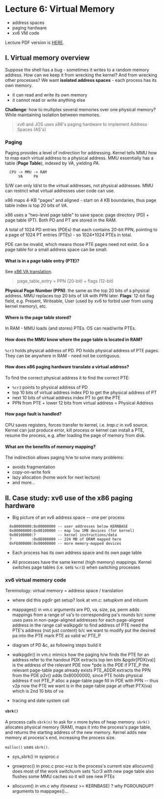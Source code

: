 # Lecture 6: Virtual Memory

* address spaces
* paging hardware
* xv6 VM code

Lecture PDF version is [HERE](../resources/virtual-memory.pdf). 

## I. Virtual memory overview

Suppose the shell has a bug - sometimes it writes to a random memory address. How can we keep it from wrecking the kernel? And from wrecking other processes? We want **isolated address spaces** - each process has its own memory.

* it can read and write its own memory
* it cannot read or write anything else
  
**Challenge**: how to multiplex several memories over one physical memory? While maintaining isolation between memories.

> xv6 and JOS uses x86's paging hardware to implement Address Spaces (AS's)

### Paging

Paging provides a level of indirection for addressing. Kernel tells MMU how to map each virtual address to a physical address. MMU essentially has a table (**Page Table**), indexed by *VA*, yielding *PA*.
```
  CPU -> MMU -> RAM
      VA     PA
```

S/W can only ld/st to the virtual addresses, not physical addresses. MMU can restrict what virtual addresses user code can use.

x86 maps 4-KB "pages" and aligned - start on 4 KB boundaries, thus page table index is top 20 bits of *VA*.

x86 uses a "two-level page table" to save space: page directory (PD) + page table (PT). Both PD and PT are stored in the RAM.

A total of 1024 PD entries (PDEs) that each contains 20-bit PPN, pointing to a page of 1024 PT entries (PTEs) - so 1024*1024 PTEs in total.

PDE can be invalid, which means those PTE pages need not exist. So a page table for a small address space can be small.

#### What is in a page table entry (PTE)?

See [x86 VA translation](../resources/x86-translation-and-registers.pdf).

> page_table_entry = PPN (20-bit) + flags (12-bit)

**Physical Page Number (PPN)**: the same as the top 20 bits of a physical address. MMU replaces top 20 bits of *VA* with PPN later.
**Flags**: 12-bit flag field, e.g. Present, Writeable, User (used by xv6 to forbid user from using kernel memory), etc.

#### Where is the page table stored?

In RAM - MMU loads (and stores) PTEs. OS can read/write PTEs.

#### How does the MMU know where the page table is located in RAM?

`%cr3` holds physical address of PD. PD holds physical address of PTE pages. They can be anywhere in RAM - need not be contiguous.

#### How does x86 paging hardware translate a virtual address?

To find the correct physical address it to find the correct PTE:

* `%cr3` points to physical address of PD
* top 10 bits of virtual address index PD to get the physical address of PT
* next 10 bits of virtual address index PT to get the PTE
* PPN from PTE + lower 12 bits from virtual address = Physical Address

#### How page fault is handled?

CPU saves registers, forces transfer to kernel, i.e. *trap.c* in xv6 source. Kernel can just produce error, kill process or kernel can install a PTE, resume the process, e.g. after loading the page of memory from disk.

#### What are the benefits of memory mapping?

The indirection allows paging h/w to solve many problems:

* avoids fragmentation
* copy-on-write fork
* lazy allocation (home work for next lecture)
* and more...

## II. Case study: xv6 use of the x86 paging hardware

* Big picture of an xv6 address space -- one per process
```
  0x00000000:0x80000000 -- user addresses below KERNBASE
  0x80000000:0x80100000 -- map low 1MB devices (for kernel)
  0x80100000:?          -- kernel instructions/data
  ?         :0x8E000000 -- 224 MB of DRAM mapped here
  0xFE000000:0x00000000 -- more memory-mapped devices
```

* Each process has its own address space and its own page table

* All processes have the same kernel (high memory) mappings. Kernel switches page tables (i.e. sets `%cr3`) when switching processes

### xv6 virtual memory code

Terminology: virtual memory = address space / translation

<!---

start where Robert left off: first process

setup: CPUS=1, turn-off interrupts in lapic.c
b proc.c:297

p *p
Q: are these addresses virtual addresses

break into qemu: info pg (modified 6.828 qemu)

step into switchuvm

x/1024x p->pgdir
what is 0x0dfbc007?  (pde; see handout)
what is 0x0dfbc000?
what is 0x0dfbc000 + 0x8000000
what is there? (pte)
what is at 0x8dfbd000?
x x/i 0x8dfbd000 (first word of initcode.asm)

step passed lcr3

qemu: info pg

-->

* where did this pgdir get setup?
  look at vm.c: setupkvm and inituvm

* mappages() in vm.c
  arguments are PD, va, size, pa, perm
  adds mappings from a range of va's to corresponding pa's
  rounds b/c some uses pass in non-page-aligned addresses
  for each page-aligned address in the range
    call walkpgdir to find address of PTE
      need the PTE's address (not just content) b/c we want to modify
    put the desired pa into the PTE
    mark PTE as valid w/ PTE_P

* diagram of PD &c, as following steps build it

* walkpgdir() in vm.c
  mimics how the paging h/w finds the PTE for an address
  refer to the handout
  PDX extracts top ten bits
  &pgdir[PDX(va)] is the address of the relevant PDE
  now *pde is the PDE
  if PTE_P
    the relevant page-table page already exists
    PTE_ADDR extracts the PPN from the PDE
    p2v() adds 0x80000000, since PTE holds physical address
  if not PTE_P
    alloc a page-table page
    fill in PDE with PPN -- thus v2p
  now the PTE we want is in the page-table page
    at offset PTX(va)
    which is 2nd 10 bits of va


<!--

finish starting the first user process

return to gdb

(draw picture of kstack)
p /x p->tf
p /x *p->tf
p /x p->context
p /x p->context

b *0x0

swtch
x/8x $esp
forkret
x/19x $esp
info reg

step till user space:
x/i 0x0

step through use code
trap into kernel

x/19x $esp

-->

* tracing and date system call

<!-- homework
syscall trace 
  syscall.c (HWSYS)
  return value in eax
  use STAB for printing out names
date
  usys.S
  syscall.c (HWDATE)
  argptr
-->

#### `sbrk()`

A process calls `sbrk(n)` to ask for `n` more bytes of heap memory. `sbrk()` allocates physical memory (RAM), maps it into the process's page table, and returns the starting address of the new memory. Kernel adds new memory at process's end, increasing the process size.

`malloc()` uses `sbrk()`.

* sys_sbrk() in sysproc.c
<!---
   trace sbrk from user space
   just run ls (or any other cmd from shell)
   the new process forked by shell calls malloc for execcmd structure
   malloc.c calls sbrk
-->

* growproc() in proc.c
  proc->sz is the process's current size
  allocuvm() does most of the work
  switchuvm sets %cr3 with new page table
    also flushes some MMU caches so it will see new PTEs

* allocuvm() in vm.c
  why if(newsz >= KERNBASE) ?
  why PGROUNDUP?
  arguments to mappages()...